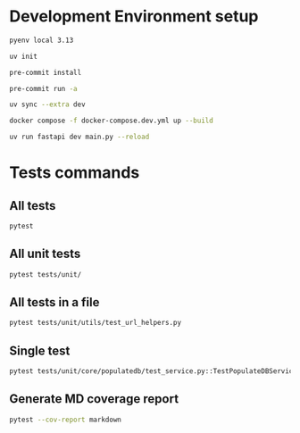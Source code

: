 
# Development Environment setup

```bash
pyenv local 3.13

uv init

pre-commit install

pre-commit run -a

uv sync --extra dev

docker compose -f docker-compose.dev.yml up --build

uv run fastapi dev main.py --reload
```


# Tests commands

## All tests
```bash
pytest
```

## All unit tests
```bash
pytest tests/unit/
```

## All tests in a file
```bash
pytest tests/unit/utils/test_url_helpers.py
```

## Single test
```bash
pytest tests/unit/core/populatedb/test_service.py::TestPopulateDBService::test_map_input_to_model_basic
```

## Generate MD coverage report
```bash
pytest --cov-report markdown
```
